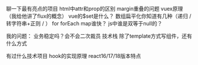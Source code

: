 聊一下最有亮点的项目
html中attr和prop的区别
margin重叠的问题
vuex原理（我给他讲了flux的概念）
vue的$set是什么？
数组扁平化你知道有几种（递归 / 转字符串+正则 / ）
for forEach map谁快？
js中谁是双等于null的？

我的问题：
业务稳定吗？会不会二次裁员
技术栈
除了template方式写组件，还有什么方式

有过什么技术项目
hook的实现原理
react16/17/18版本特点
